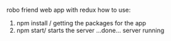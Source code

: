  robo friend web app  with redux
how to use:
1. npm install / getting the packages for the app
2. npm start/ starts the server
...done... server running 